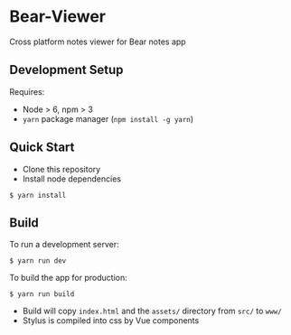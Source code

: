 # Bear-Viewer

Cross platform notes viewer for Bear notes app

## Development Setup

Requires:

- Node > 6, npm > 3
- `yarn` package manager (`npm install -g yarn`)

## Quick Start

- Clone this repository
- Install node dependencies

```
$ yarn install
```


## Build

To run a development server:

```
$ yarn run dev
```

To build the app for production:

```
$ yarn run build
```

- Build will copy `index.html` and the `assets/` directory from `src/` to `www/`
- Stylus is compiled into css by Vue components
